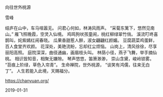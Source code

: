 向往世外桃源

雪峰


结庐在山中，车马喧嚣无。
问君心何如，林涛风雨声。
“采菊东篱下，悠然见南山。”
雁飞照晚霞，空灵入仙境。
鸡鸣狗吠孩童闹，桃红柳绿翠竹俏。
溪流叮咚喜鹊叫，姹紫嫣红闹春晓。
瓜果香甜惹人醉，淑女翩翩红颜媚。
豆腐蔬菜鸡蛋鲜，百人食堂齐欢颜。
花深处，美艳流盼，忘却红尘烦恼。
山岗上，清风徐徐，尽享丽阳高照。
庭院深深，曲径通幽，画眉枝头叫。
林荫小径，燕子飞舞，举手摘仙桃。
相识皆知音，相聚无嫌隙。
琴声悠悠，笛箫渺渺，
崇山含黛，峻岭锁雾。
“苔痕上阶绿，草色入帘青”。
生命禅院，世外桃源，
“谈笑有鸿儒，往来无白丁”。
人生若能入此境，天赐福分。

https://chanyuan.org/

2019-01-31



